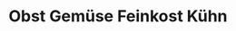 ---
title: "Obst Gemüse Feinkost Kühn"
url: /otterberg/obst-gemuese-feinkost-kuehn/
shop: Supermarkt
---